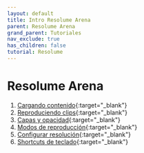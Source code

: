 ```yaml
---
layout: default
title: Intro Resolume Arena
parent: Resolume Arena
grand_parent: Tutoriales
nav_exclude: true
has_children: false
tutorial: Resolume
---
```


# Resolume Arena

1. [Cargando contenido](https://vimeo.com/301578727){:target="_blank"}
2. [Reproduciendo clips](https://vimeo.com/301578823){:target="_blank"}
3. [Capas y opacidad](https://vimeo.com/301578919){:target="_blank"}
4. [Modos de reproducción](https://vimeo.com/301581148){:target="_blank"}
5. [Configurar resolución](https://vimeo.com/301579266){:target="_blank"}
6. [Shortcuts de teclado](https://vimeo.com/301797279){:target="_blank"}

